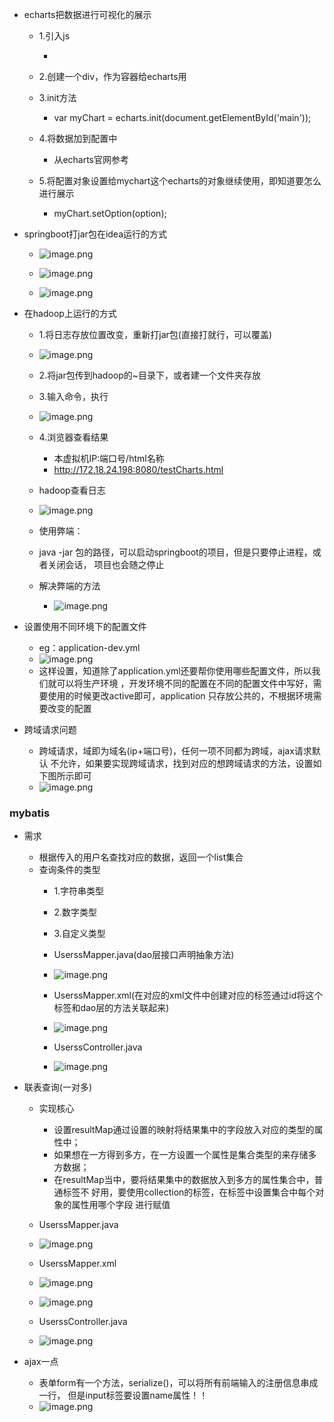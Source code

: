 * echarts把数据进行可视化的展示
	* 1.引入js
		* <script src="https://unpkg.com/echarts@4.2.0-rc.2/dist/echarts.min.js"></script>

	* 2.创建一个div，作为容器给echarts用
	
	* 3.init方法
		* var myChart = echarts.init(document.getElementById('main'));
	* 4.将数据加到配置中
		* 从echarts官网参考
	* 5.将配置对象设置给mychart这个echarts的对象继续使用，即知道要怎么进行展示
		* myChart.setOption(option);

* springboot打jar包在idea运行的方式
	* ![image.png](https://upload-images.jianshu.io/upload_images/14467401-91bd0773195a8a0c.png?imageMogr2/auto-orient/strip%7CimageView2/2/w/1240)

	* ![image.png](https://upload-images.jianshu.io/upload_images/14467401-31043e192e419d6c.png?imageMogr2/auto-orient/strip%7CimageView2/2/w/1240)

	* ![image.png](https://upload-images.jianshu.io/upload_images/14467401-32407cf30efbe4d2.png?imageMogr2/auto-orient/strip%7CimageView2/2/w/1240)

* 在hadoop上运行的方式

	* 1.将日志存放位置改变，重新打jar包(直接打就行，可以覆盖)
	* ![image.png](https://upload-images.jianshu.io/upload_images/14467401-1deffd1ae58edcce.png?imageMogr2/auto-orient/strip%7CimageView2/2/w/1240)

	* 2.将jar包传到hadoop的~目录下，或者建一个文件夹存放
	* 3.输入命令，执行
	* ![image.png](https://upload-images.jianshu.io/upload_images/14467401-8a53582844170aa9.png?imageMogr2/auto-orient/strip%7CimageView2/2/w/1240)
	* 4.浏览器查看结果  
		* 本虚拟机IP:端口号/html名称
		* http://172.18.24.198:8080/testCharts.html
	* hadoop查看日志
	* ![image.png](https://upload-images.jianshu.io/upload_images/14467401-dce3aaad96a92f7f.png?imageMogr2/auto-orient/strip%7CimageView2/2/w/1240)

	* 使用弊端：
	* java -jar 包的路径，可以启动springboot的项目，但是只要停止进程，或者关闭会话，
	  项目也会随之停止
	* 解决弊端的方法
		* ![image.png](https://upload-images.jianshu.io/upload_images/14467401-bbd8877a874e4dcf.png?imageMogr2/auto-orient/strip%7CimageView2/2/w/1240)
* 设置使用不同环境下的配置文件
	* eg：application-dev.yml
	* ![image.png](https://upload-images.jianshu.io/upload_images/14467401-6797d65a36b04e91.png?imageMogr2/auto-orient/strip%7CimageView2/2/w/1240)
	* 这样设置，知道除了application.yml还要帮你使用哪些配置文件，所以我们就可以将生产环境
	，开发环境不同的配置在不同的配置文件中写好，需要使用的时候更改active即可，application
	只存放公共的，不根据环境需要改变的配置
* 跨域请求问题
	* 跨域请求，域即为域名(ip+端口号)，任何一项不同都为跨域，ajax请求默认
	  不允许，如果要实现跨域请求，找到对应的想跨域请求的方法，设置如下图所示即可
	* ![image.png](https://upload-images.jianshu.io/upload_images/14467401-9739639b484654b4.png?imageMogr2/auto-orient/strip%7CimageView2/2/w/1240)
### mybatis
* 需求
	* 根据传入的用户名查找对应的数据，返回一个list集合
	* 查询条件的类型
		* 1.字符串类型
		* 2.数字类型
		* 3.自定义类型
		* UserssMapper.java(dao层接口声明抽象方法)
		* ![image.png](https://upload-images.jianshu.io/upload_images/14467401-4ef544812e8b0a66.png?imageMogr2/auto-orient/strip%7CimageView2/2/w/1240)

		* UserssMapper.xml(在对应的xml文件中创建对应的标签通过id将这个标签和dao层的方法关联起来)	
		* ![image.png](https://upload-images.jianshu.io/upload_images/14467401-7fc9cb33f81198f0.png?imageMogr2/auto-orient/strip%7CimageView2/2/w/1240)

		* UserssController.java
		* ![image.png](https://upload-images.jianshu.io/upload_images/14467401-2fecdce377e82c3d.png?imageMogr2/auto-orient/strip%7CimageView2/2/w/1240)
	
* 联表查询(一对多)	
	* 实现核心
		* 设置resultMap通过设置的映射将结果集中的字段放入对应的类型的属性中；
		* 如果想在一方得到多方，在一方设置一个属性是集合类型的来存储多方数据；
		* 在resultMap当中，要将结果集中的数据放入到多方的属性集合中，普通标签不
		好用，要使用collection的标签，在标签中设置集合中每个对象的属性用哪个字段
		进行赋值
	* UserssMapper.java
	* ![image.png](https://upload-images.jianshu.io/upload_images/14467401-c9a750e5daf6453c.png?imageMogr2/auto-orient/strip%7CimageView2/2/w/1240)

	* UserssMapper.xml
	* ![image.png](https://upload-images.jianshu.io/upload_images/14467401-a53d7dd3995fc850.png?imageMogr2/auto-orient/strip%7CimageView2/2/w/1240)
	* ![image.png](https://upload-images.jianshu.io/upload_images/14467401-6e0c03aac062c5dc.png?imageMogr2/auto-orient/strip%7CimageView2/2/w/1240)

	* UserssController.java
	* ![image.png](https://upload-images.jianshu.io/upload_images/14467401-45770257be807dd0.png?imageMogr2/auto-orient/strip%7CimageView2/2/w/1240)
* ajax一点
	* 表单form有一个方法，serialize()，可以将所有前端输入的注册信息串成一行，
	  但是input标签要设置name属性！！
	* ![image.png](https://upload-images.jianshu.io/upload_images/14467401-00ba46565527d42c.png?imageMogr2/auto-orient/strip%7CimageView2/2/w/1240)
  

